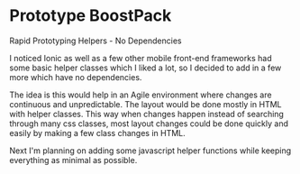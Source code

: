 # Prototype BoostPack
Rapid Prototyping Helpers - No Dependencies

I noticed Ionic as well as a few other mobile front-end frameworks 
had some basic helper classes which I liked a lot, so I decided to add 
in a few more which have no dependencies.

The idea is this would help in an Agile environment where
changes are continuous and unpredictable. The layout would be done 
mostly in HTML with helper classes. This way when changes happen
instead of searching through many css classes, most layout changes
could be done quickly and easily by making a few class changes in HTML.

Next I'm planning on adding some javascript helper functions while keeping 
everything as minimal as possible.
